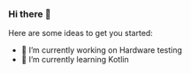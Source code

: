 ### Hi there 👋


Here are some ideas to get you started:

- 🔭 I’m currently working on Hardware testing
- 🌱 I’m currently learning Kotlin


